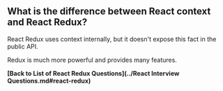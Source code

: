 ## What is the difference between React context and React Redux?

React Redux uses context internally, but it doesn't expose this fact in the public API.

Redux is much more powerful and provides many features.

**[Back to List of React Redux Questions](../React Interview Questions.md#react-redux)**

